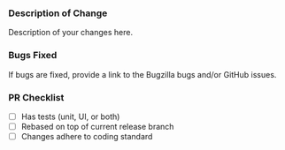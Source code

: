 ### Description of Change ###

Description of your changes here.

### Bugs Fixed ###

If bugs are fixed, provide a link to the Bugzilla bugs and/or GitHub issues.

### PR Checklist ###

- [ ] Has tests (unit, UI, or both)
- [ ] Rebased on top of current release branch
- [ ] Changes adhere to coding standard
